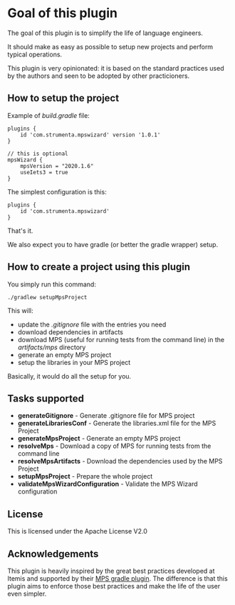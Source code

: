 # Goal of this plugin

The goal of this plugin is to simplify the life of language engineers.

It should make as easy as possible to setup new projects and perform typical operations.

This plugin is very opinionated: it is based on the standard practices used by the authors and seen to be adopted by 
other practicioners.

## How to setup the project

Example of _build.gradle_ file:

```
plugins {
	id 'com.strumenta.mpswizard' version '1.0.1'
}

// this is optional
mpsWizard {
	mpsVersion = "2020.1.6"
	useIets3 = true
}
```

The simplest configuration is this:

```
plugins {
	id 'com.strumenta.mpswizard'
}
```

That's it. 

We also expect you to have gradle (or better the gradle wrapper) setup.

## How to create a project using this plugin

You simply run this command:

```
./gradlew setupMpsProject
```

This will:
* update the _.gitignore_ file with the entries you need
* download dependencies in artifacts
* download MPS (useful for running tests from the command line) in the _artifacts/mps_ directory
* generate an empty MPS project
* setup the libraries in your MPS project

Basically, it would do all the setup for you.

## Tasks supported

* **generateGitignore** - Generate .gitignore file for MPS project
* **generateLibrariesConf** - Generate the libraries.xml file for the MPS Project
* **generateMpsProject** - Generate an empty MPS project
* **resolveMps** - Download a copy of MPS for running tests from the command line
* **resolveMpsArtifacts** - Download the dependencies used by the MPS Project
* **setupMpsProject** - Prepare the whole project
* **validateMpsWizardConfiguration** - Validate the MPS Wizard configuration

## License

This is licensed under the Apache License V2.0

## Acknowledgements

This plugin is heavily inspired by the great best practices developed at Itemis and supported by their 
[MPS gradle plugin](https://github.com/mbeddr/mps-gradle-plugin). The difference is that this plugin aims to enforce
those best practices and make the life of the user even simpler.
